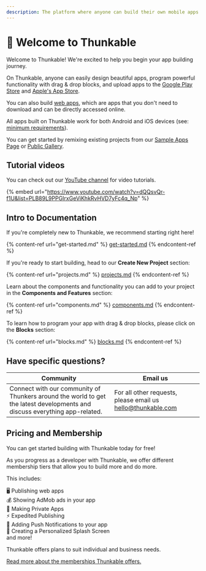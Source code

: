 ```yaml
---
description: The platform where anyone can build their own mobile apps.
---
```


# 👋 Welcome to Thunkable

Welcome to Thunkable! We're excited to help you begin your app building journey.

On Thunkable, anyone can easily design beautiful apps, program powerful functionality with drag & drop blocks, and upload apps to the [Google Play Store](publish-to-play-store-android.md) and [Apple's App Store](publish-to-app-store-ios.md).

You can also build [web apps](https://docs.thunkable.com/publish-as-a-web-app-pro), which are apps that you don't need to download and can be directly accessed online.&#x20;

All apps built on Thunkable work for both Android and iOS devices (see:[ minimum requirements](assets.md)).&#x20;

You can get started by remixing existing projects from our [Sample Apps Page](https://docs.thunkable.com/sample-apps) or [Public Gallery](https://docs.thunkable.com/public-gallery).

## Tutorial videos

You can check out our [YouTube channel](https://www.youtube.com/channel/UCTVZRyybOCDBL2zLXSeQVsw) for video tutorials.

{% embed url="https://www.youtube.com/watch?v=dQQsvQr-f1U&list=PLB89L9PPGIrxGeViKhkRvHVD7yFc4q_Np" %}

## Intro to Documentation

If you're completely new to Thunkable, we recommend starting right here!

{% content-ref url="get-started.md" %}
[get-started.md](get-started.md)
{% endcontent-ref %}

If you're ready to start building, head to our **Create New Project** section:

{% content-ref url="projects.md" %}
[projects.md](projects.md)
{% endcontent-ref %}

Learn about the components and functionality you can add to your project in the **Components and Features** section:

{% content-ref url="components.md" %}
[components.md](components.md)
{% endcontent-ref %}

To learn how to program your app with drag & drop blocks, please click on the **Blocks** section:

{% content-ref url="blocks.md" %}
[blocks.md](blocks.md)
{% endcontent-ref %}

## Have specific questions?

| Community                                                                                                                  | Email us                                                                                  |
| -------------------------------------------------------------------------------------------------------------------------- | ----------------------------------------------------------------------------------------- |
| Connect with our community of Thunkers around the world to get the latest developments and discuss everything app-related. | For all other requests, please email us [hello@thunkable.com](mailto:hello@thunkable.com) |

## Pricing and Membership

You can get started building with Thunkable today for free!

As you progress as a developer with Thunkable, we offer different membership tiers that allow you to build more and do more.

This includes:

🖥️ Publishing web apps\
💰 Showing AdMob ads in your app\
🙈 Making Private Apps\
⚡ Expedited Publishing\
📢 Adding Push Notifications to your app\
📱 Creating a Personalized Splash Screen\
and more!

Thunkable offers plans to suit individual and business needs.

[Read more about the memberships Thunkable offers.](https://thunkable.com/#/pricing)

